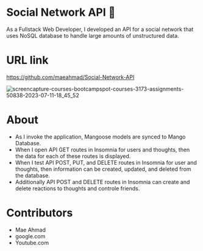 # Social Network API 💬
As a Fullstack Web Developer, I developed an API for a social network that uses NoSQL database to handle large amounts of unstructured data. 

# URL link
https://github.com/maeahmad/Social-Network-API

![screencapture-courses-bootcampspot-courses-3173-assignments-50838-2023-07-11-18_45_52](https://github.com/maeahmad/Social-Network-API/assets/122010497/c7943a36-df09-4c0b-8f1d-b73b47d9b1df)



# About
- As I invoke the application, Mangoose models are synced to Mango Database. 
- When I open API GET routes in Insomnia for users and thoughts, then the data for each of these routes is displayed. 
- When I test API POST, PUT, and DELETE routes in Insomnia for user and thoughts, then information can be created, updated, and deleted from the database.  
- Additionally API POST and DELETE routes in Insomnia can create and delete reactions to thoughts and controle friends. 

# Contributors
- Mae Ahmad
- google.com
- Youtube.com
